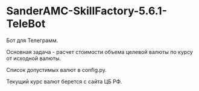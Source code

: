 # SanderAMC-SkillFactory-5.6.1-TeleBot

Бот для Телеграмм.

Основная задача - расчет стоимости объема целевой валюты по курсу от исходной валюты.

Список допустимых валют в config.py.

Текущий курс валют берется с сайта ЦБ РФ.
